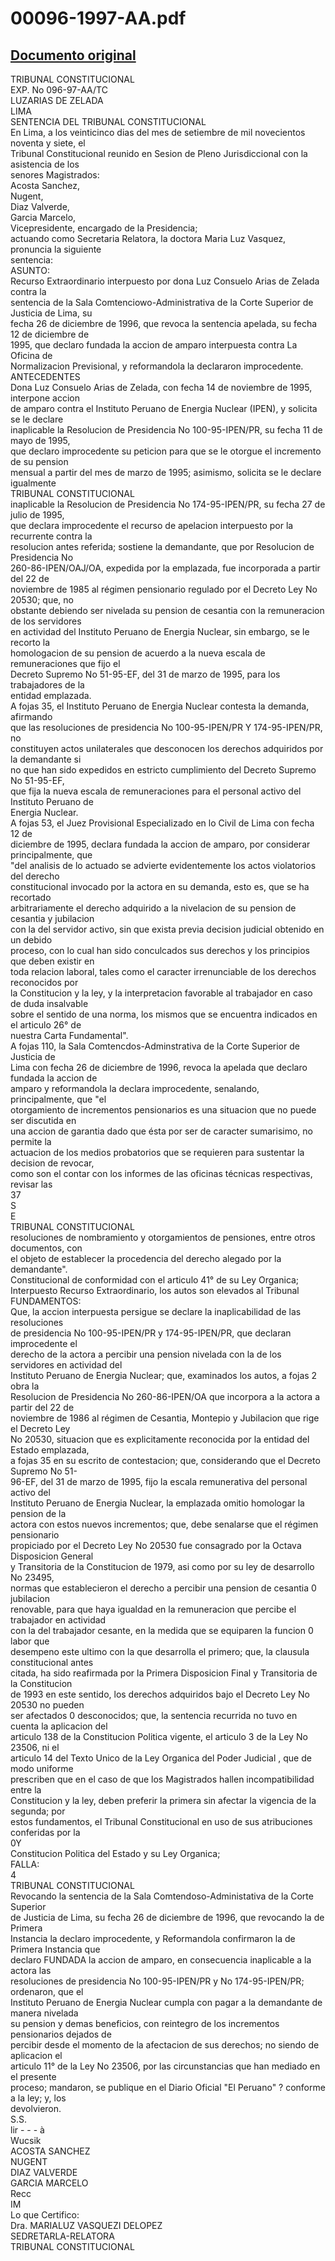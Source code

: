 
00096-1997-AA.pdf
=================
  
[Documento original](https://tc.gob.pe/jurisprudencia/1997/00096-1997-AA.pdf)  
---  
TRIBUNAL CONSTITUCIONAL  
EXP. No 096-97-AA/TC  
LUZARIAS DE ZELADA  
LIMA  
SENTENCIA DEL TRIBUNAL CONSTITUCIONAL  
En Lima, a los veinticinco dias del mes de setiembre de mil novecientos noventa y siete, el  
Tribunal Constitucional reunido en Sesion de Pleno Jurisdiccional con la asistencia de los  
senores Magistrados:  
Acosta Sanchez,  
Nugent,  
Diaz Valverde,  
Garcia Marcelo,  
Vicepresidente, encargado de la Presidencia;  
actuando como Secretaria Relatora, la doctora Maria Luz Vasquez, pronuncia la siguiente  
sentencia:  
ASUNTO:  
Recurso Extraordinario interpuesto por dona Luz Consuelo Arias de Zelada contra la  
sentencia de la Sala Comtenciowo-Administrativa de la Corte Superior de Justicia de Lima, su  
fecha 26 de diciembre de 1996, que revoca la sentencia apelada, su fecha 12 de diciembre de  
1995, que declaro fundada la accion de amparo interpuesta contra La Oficina de  
Normalizacion Previsional, y reformandola la declararon improcedente.  
ANTECEDENTES  
Dona Luz Consuelo Arias de Zelada, con fecha 14 de noviembre de 1995, interpone accion  
de amparo contra el Instituto Peruano de Energia Nuclear (IPEN), y solicita se le declare  
inaplicable la Resolucion de Presidencia No 100-95-IPEN/PR, su fecha 11 de mayo de 1995,  
que declaro improcedente su peticion para que se le otorgue el incremento de su pension  
mensual a partir del mes de marzo de 1995; asimismo, solicita se le declare igualmente  
TRIBUNAL CONSTITUCIONAL  
inaplicable la Resolucion de Presidencia No 174-95-IPEN/PR, su fecha 27 de julio de 1995,  
que declara improcedente el recurso de apelacion interpuesto por la recurrente contra la  
resolucion antes referida; sostiene la demandante, que por Resolucion de Presidencia No  
260-86-IPEN/OAJ/OA, expedida por la emplazada, fue incorporada a partir del 22 de  
noviembre de 1985 al régimen pensionario regulado por el Decreto Ley No 20530; que, no  
obstante debiendo ser nivelada su pension de cesantia con la remuneracion de los servidores  
en actividad del Instituto Peruano de Energia Nuclear, sin embargo, se le recorto la  
homologacion de su pension de acuerdo a la nueva escala de remuneraciones que fijo el  
Decreto Supremo No 51-95-EF, del 31 de marzo de 1995, para los trabajadores de la  
entidad emplazada.  
A fojas 35, el Instituto Peruano de Energia Nuclear contesta la demanda, afirmando  
que las resoluciones de presidencia No 100-95-IPEN/PR Y 174-95-IPEN/PR, no  
constituyen actos unilaterales que desconocen los derechos adquiridos por la demandante si  
no que han sido expedidos en estricto cumplimiento del Decreto Supremo No 51-95-EF,  
que fija la nueva escala de remuneraciones para el personal activo del Instituto Peruano de  
Energia Nuclear.  
A fojas 53, el Juez Provisional Especializado en lo Civil de Lima con fecha 12 de  
diciembre de 1995, declara fundada la accion de amparo, por considerar principalmente, que  
"del analisis de lo actuado se advierte evidentemente los actos violatorios del derecho  
constitucional invocado por la actora en su demanda, esto es, que se ha recortado  
arbitrariamente el derecho adquirido a la nivelacion de su pension de cesantia y jubilacion  
con la del servidor activo, sin que exista previa decision judicial obtenido en un debido  
proceso, con lo cual han sido conculcados sus derechos y los principios que deben existir en  
toda relacion laboral, tales como el caracter irrenunciable de los derechos reconocidos por  
la Constitucion y la ley, y la interpretacion favorable al trabajador en caso de duda insalvable  
sobre el sentido de una norma, los mismos que se encuentra indicados en el articulo 26° de  
nuestra Carta Fundamental".  
A fojas 110, la Sala Comtencdos-Adminstrativa de la Corte Superior de Justicia de  
Lima con fecha 26 de diciembre de 1996, revoca la apelada que declaro fundada la accion de  
amparo y reformandola la declara improcedente, senalando, principalmente, que "el  
otorgamiento de incrementos pensionarios es una situacion que no puede ser discutida en  
una accion de garantia dado que ésta por ser de caracter sumarisimo, no permite la  
actuacion de los medios probatorios que se requieren para sustentar la decision de revocar,  
como son el contar con los informes de las oficinas técnicas respectivas, revisar las  
37  
S  
E  
TRIBUNAL CONSTITUCIONAL  
resoluciones de nombramiento y otorgamientos de pensiones, entre otros documentos, con  
el objeto de establecer la procedencia del derecho alegado por la demandante".  
Constitucional de conformidad con el articulo 41° de su Ley Organica;  
Interpuesto Recurso Extraordinario, los autos son elevados al Tribunal  
FUNDAMENTOS:  
Que, la accion interpuesta persigue se declare la inaplicabilidad de las resoluciones  
de presidencia No 100-95-IPEN/PR y 174-95-IPEN/PR, que declaran improcedente el  
derecho de la actora a percibir una pension nivelada con la de los servidores en actividad del  
Instituto Peruano de Energia Nuclear; que, examinados los autos, a fojas 2 obra la  
Resolucion de Presidencia No 260-86-IPEN/OA que incorpora a la actora a partir del 22 de  
noviembre de 1986 al régimen de Cesantia, Montepio y Jubilacion que rige el Decreto Ley  
No 20530, situacion que es explicitamente reconocida por la entidad del Estado emplazada,  
a fojas 35 en su escrito de contestacion; que, considerando que el Decreto Supremo No 51-  
96-EF, del 31 de marzo de 1995, fijo la escala remunerativa del personal activo del  
Instituto Peruano de Energia Nuclear, la emplazada omitio homologar la pension de la  
actora con estos nuevos incrementos; que, debe senalarse que el régimen pensionario  
propiciado por el Decreto Ley No 20530 fue consagrado por la Octava Disposicion General  
y Transitoria de la Constitucion de 1979, asi como por su ley de desarrollo No 23495,  
normas que establecieron el derecho a percibir una pension de cesantia 0 jubilacion  
renovable, para que haya igualdad en la remuneracion que percibe el trabajador en actividad  
con la del trabajador cesante, en la medida que se equiparen la funcion 0 labor que  
desempeno este ultimo con la que desarrolla el primero; que, la clausula constitucional antes  
citada, ha sido reafirmada por la Primera Disposicion Final y Transitoria de la Constitucion  
de 1993 en este sentido, los derechos adquiridos bajo el Decreto Ley No 20530 no pueden  
ser afectados 0 desconocidos; que, la sentencia recurrida no tuvo en cuenta la aplicacion del  
articulo 138 de la Constitucion Politica vigente, el articulo 3 de la Ley No 23506, ni el  
articulo 14 del Texto Unico de la Ley Organica del Poder Judicial , que de modo uniforme  
prescriben que en el caso de que los Magistrados hallen incompatibilidad entre la  
Constitucion y la ley, deben preferir la primera sin afectar la vigencia de la segunda; por  
estos fundamentos, el Tribunal Constitucional en uso de sus atribuciones conferidas por la  
0Y  
Constitucion Politica del Estado y su Ley Organica;  
FALLA:  
4  
TRIBUNAL CONSTITUCIONAL  
Revocando la sentencia de la Sala Comtendoso-Administativa de la Corte Superior  
de Justicia de Lima, su fecha 26 de diciembre de 1996, que revocando la de Primera  
Instancia la declaro improcedente, y Reformandola confirmaron la de Primera Instancia que  
declaro FUNDADA la accion de amparo, en consecuencia inaplicable a la actora las  
resoluciones de presidencia No 100-95-IPEN/PR y No 174-95-IPEN/PR; ordenaron, que el  
Instituto Peruano de Energia Nuclear cumpla con pagar a la demandante de manera nivelada  
su pension y demas beneficios, con reintegro de los incrementos pensionarios dejados de  
percibir desde el momento de la afectacion de sus derechos; no siendo de aplicacion el  
articulo 11° de la Ley No 23506, por las circunstancias que han mediado en el presente  
proceso; mandaron, se publique en el Diario Oficial "El Peruano" ? conforme a la ley; y, los  
devolvieron.  
S.S.  
lir - - - à  
Wucsik  
ACOSTA SANCHEZ  
NUGENT  
DIAZ VALVERDE  
GARCIA MARCELO  
Recc  
IM  
Lo que Certifico:  
Dra. MARIALUZ VASQUEZI DELOPEZ  
SEDRETARLA-RELATORA  
TRIBUNAL CONSTITUCIONAL